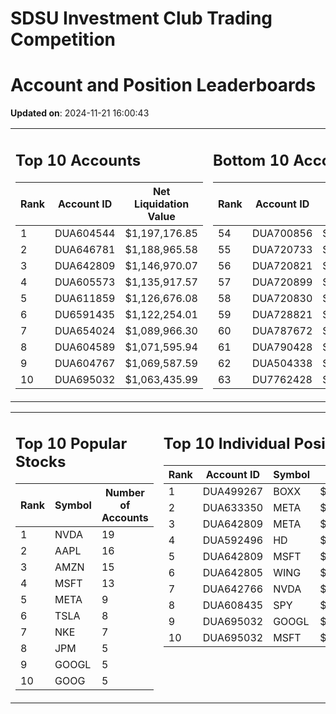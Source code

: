 # SDSU Investment Club Trading Competition 
 # Account and Position Leaderboards

**Updated on**: 2024-11-21 16:00:43

<table><tr><td valign="top">

## Top 10 Accounts
| Rank | Account ID | Net Liquidation Value |
|------|------------|-----------------------|
| 1 | DUA604544 | $1,197,176.85 |
| 2 | DUA646781 | $1,188,965.58 |
| 3 | DUA642809 | $1,146,970.07 |
| 4 | DUA605573 | $1,135,917.57 |
| 5 | DUA611859 | $1,126,676.08 |
| 6 | DU6591435 | $1,122,254.01 |
| 7 | DUA654024 | $1,089,966.30 |
| 8 | DUA604589 | $1,071,595.94 |
| 9 | DUA604767 | $1,069,587.59 |
| 10 | DUA695032 | $1,063,435.99 |

</td><td valign="top">

## Bottom 10 Accounts
| Rank | Account ID | Net Liquidation Value |
|------|------------|-----------------------|
| 54 | DUA700856 | $1,007,581.90 |
| 55 | DUA720733 | $1,007,194.91 |
| 56 | DUA720821 | $1,007,194.91 |
| 57 | DUA720899 | $1,007,194.91 |
| 58 | DUA720830 | $1,007,194.91 |
| 59 | DUA728821 | $1,006,835.72 |
| 60 | DUA787672 | $1,005,997.36 |
| 61 | DUA790428 | $1,005,997.36 |
| 62 | DUA504338 | $1,005,054.29 |
| 63 | DU7762428 | $996,615.67 |

</td></tr></table>

<table><tr><td valign="top">

## Top 10 Popular Stocks
| Rank | Symbol | Number of Accounts |
|------|--------|--------------------|
| 1 | NVDA | 19 |
| 2 | AAPL | 16 |
| 3 | AMZN | 15 |
| 4 | MSFT | 13 |
| 5 | META | 9 |
| 6 | TSLA | 8 |
| 7 | NKE | 7 |
| 8 | JPM | 5 |
| 9 | GOOGL | 5 |
| 10 | GOOG | 5 |

</td><td valign="top">

## Top 10 Individual Positions
| Rank | Account ID | Symbol | Cost | Total Value |
|------|------------|--------|-----------|-------------|
| 1 | DUA499267 | BOXX | $599,207.78 | $599,207.78 |
| 2 | DUA633350 | META | $466,298.04 | $466,298.04 |
| 3 | DUA642809 | META | $420,859.54 | $420,859.54 |
| 4 | DUA592496 | HD | $218,226.53 | $218,226.53 |
| 5 | DUA642809 | MSFT | $205,157.28 | $205,157.28 |
| 6 | DUA642805 | WING | $198,339.03 | $198,339.03 |
| 7 | DUA642766 | NVDA | $195,171.67 | $195,171.67 |
| 8 | DUA608435 | SPY | $171,717.02 | $171,717.02 |
| 9 | DUA695032 | GOOGL | $170,066.26 | $170,066.26 |
| 10 | DUA695032 | MSFT | $150,001.76 | $150,001.76 |

</td></tr></table>
